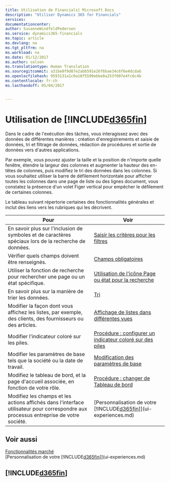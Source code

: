 ```yaml
---
title: Utilisation de Financials| Microsoft Docs
description: "Utiliser Dynamics 365 for Financials"
services: 
documentationcenter: 
author: SusanneWindfeldPedersen
ms.service: dynamics365-financials
ms.topic: article
ms.devlang: na
ms.tgt_pltfrm: na
ms.workload: na
ms.date: 01/12/2017
ms.author: solsen
ms.translationtype: Human Translation
ms.sourcegitcommit: a31be0f9d07e2abb591e26f6bae34c6f6e4dcda6
ms.openlocfilehash: 9593131a1c0a18f5599ebbe8a253f007e4fc6c4b
ms.contentlocale: fr-ch
ms.lasthandoff: 05/04/2017


---
```

# <a name="working-with-included365finincludesd365finlongmdmd"></a>Utilisation de [!INCLUDE[d365fin](includes/d365fin_long_md.md)]
Dans le cadre de l'exécution des tâches, vous interagissez avec des données de différentes manières : création d'enregistrements et saisie de données, tri et filtrage de données, rédaction de procédures et sortie de données vers d'autres applications.

Par exemple, vous pouvez ajuster la taille et la position de n'importe quelle fenêtre, étendre la largeur des colonnes et augmenter la hauteur des en-têtes de colonnes, puis modifiez le tri des données dans les colonnes. Si vous souhaitez utiliser la barre de défilement horizontale pour afficher toutes les colonnes dans une page de liste ou des lignes document, vous constatez la présence d'un volet Figer vertical pour empêcher le défilement de certaines colonnes.

Le tableau suivant répertorie certaines des fonctionnalités générales et inclut des liens vers les rubriques qui les décrivent.

| Pour | Voir |
| --- | --- |
| En savoir plus sur l'inclusion de symboles et de caractères spéciaux lors de la recherche de données. |[Saisir les critères pour les filtres](ui-enter-criteria-filters.md) |
| Vérifier quels champs doivent être renseignés. |[Champs obligatoires](ui-mandatory-fields.md) |
| Utiliser la fonction de recherche pour rechercher une page ou un état spécifique. |[Utilisation de l'icône Page ou état pour la recherche](ui-search.md) |
| En savoir plus sur la manière de trier les données. |[Tri](ui-sorting.md) |
| Modifier la façon dont vous affichez les listes, par exemple, des clients, des fournisseurs ou des articles. |[Affichage de listes dans différentes vues](across-display-lists-different-views.md) |
| Modifier l'indicateur coloré sur les piles. |[Procédure : configurer un indicateur coloré sur des piles](ui-how-setup-colored-indicator-cues.md) |
| Modifier les paramètres de base tels que la société ou la date de travail. |[Modification des paramètres de base](ui-change-basic-settings.md) |
| Modifiez le tableau de bord, et la page d'accueil associée, en fonction de votre rôle. |[Procédure : changer de Tableau de bord](change-role.md) |
| Modifiez les champs et les actions affichés dans l'interface utilisateur pour correspondre aux processus entreprise de votre société. |[Personnalisation de votre [!INCLUDE[d365fin](includes/d365fin_md.md)]](ui-experiences.md) |

## <a name="see-also"></a>Voir aussi
[Fonctionnalités marché](ui-across-business-areas.md)  
[Personnalisation de votre [!INCLUDE[d365fin](includes/d365fin_md.md)]](ui-experiences.md)  

## [!INCLUDE[d365fin](includes/free_trial_md.md)]
